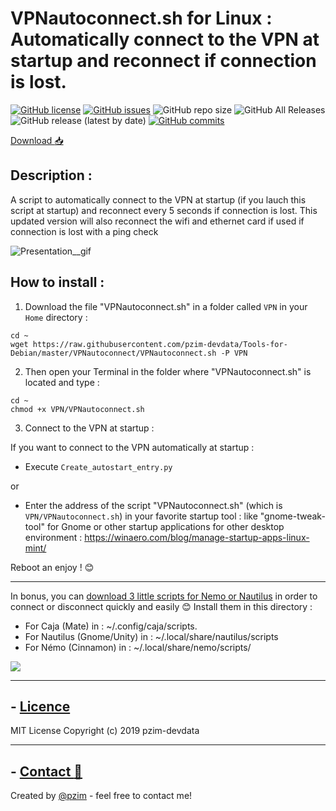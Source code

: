 # VPNautoconnect.sh for Linux : Automatically connect to the VPN at startup and reconnect if connection is lost.

[![GitHub license](https://img.shields.io/github/license/pzim-devdata/vpn_autoconnect?style=plastic)](https://github.com/pzim-devdata/vpn_autoconnect/blob/master/LICENSE)   [![GitHub issues](https://img.shields.io/github/issues/pzim-devdata/vpn_autoconnect?style=plastic)](https://github.com/pzim-devdata/vpn_autoconnect/issues)    ![GitHub repo size](https://img.shields.io/github/repo-size/pzim-devdata/vpn_autoconnect?style=plastic)    ![GitHub All Releases](https://img.shields.io/github/downloads/pzim-devdata/vpn_autoconnect/total?style=plastic)    ![GitHub release (latest by date)](https://img.shields.io/github/v/release/pzim-devdata/vpn_autoconnect?style=plastic)    [![GitHub commits](https://img.shields.io/github/commits-since/pzim-devdata/vpn_autoconnect/v1.0.0.svg?style=plastic)](https://GitHub.com/pzim-devata/vpn_autoconnect/commit/)

[Download :inbox_tray:](https://github.com/pzim-devdata/vpn_autoconnect/releases/download/v1.0.0/VPNautoconnect.zip)

## Description :

A script to automatically connect to the VPN at startup (if you lauch this script at startup) and reconnect  every 5 seconds if connection is lost.
This updated version will also reconnect the wifi and ethernet card if used if connection is lost with a ping check

![Presentation__gif](GifVPN)


## How to install :



1. Download the file "VPNautoconnect.sh" in a folder called `VPN` in your `Home` directory :

```
cd ~
wget https://raw.githubusercontent.com/pzim-devdata/Tools-for-Debian/master/VPNautoconnect/VPNautoconnect.sh -P VPN
```

2. Then open your Terminal in the folder where "VPNautoconnect.sh" is located and type :

```
cd ~
chmod +x VPN/VPNautoconnect.sh
``` 

3. Connect to the VPN at startup :

If you want to connect to the VPN automatically at startup :

  - Execute `Create_autostart_entry.py`

or

   - Enter the address of the script "VPNautoconnect.sh" (which is `VPN/VPNautoconnect.sh`)  in your favorite startup tool : like "gnome-tweak-tool" for Gnome or other startup applications for other desktop environment : https://winaero.com/blog/manage-startup-apps-linux-mint/

Reboot an enjoy ! :blush:


-----------------------------------------


In bonus, you can [download 3 little scripts for Nemo or Nautilus](https://github.com/pzim-devdata/Tools-for-Linux/raw/master/VPNautoconnect/Scripts.zip) in order to connect or disconnect quickly and easily :blush:
Install them in this directory :

- For Caja (Mate) in : ~/.config/caja/scripts.
- For Nautilus (Gnome/Unity) in : ~/.local/share/nautilus/scripts
- For Némo (Cinnamon) in : ~/.local/share/nemo/scripts/


![](https://github.com/pzim-devdata/Tools-for-Linux/blob/master/VPNautoconnect/Image3.png)


--------------------------------------------

## - [Licence](https://github.com/pzim-devdata/DATA-developer/raw/master/LICENSE)
MIT License
Copyright (c) 2019 pzim-devdata

--------------------------------------------

## - [Contact :email:](mailto:contact@pzim.fr?subject=Contact%20from%20Github)
Created by [@pzim](https://www.pzim.fr/) - feel free to contact me!






   
